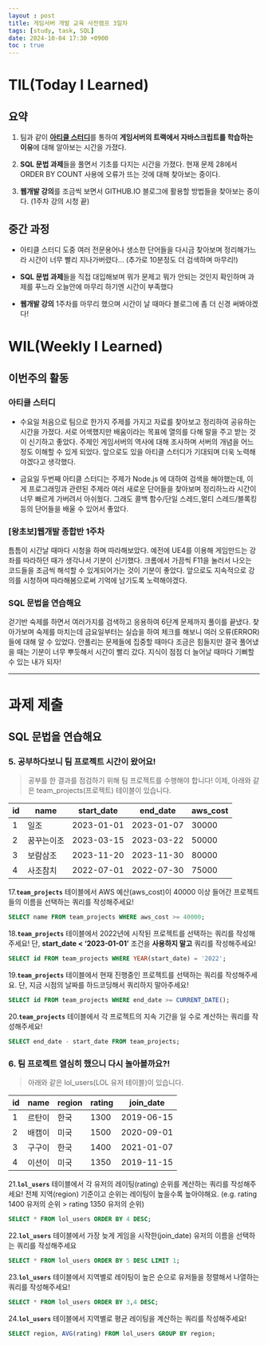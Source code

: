 ```yaml
---
layout : post
title: 게임서버 개발 교육 사전캠프 3일차
tags: [study, task, SQL]
date: 2024-10-04 17:30 +0900
toc : true
---
```

# TIL(Today I Learned)

## 요약

1. 팀과 같이 [**아티클 스터디**](https://www.notion.so/1156cbfc0b93809d8ed4c79918f37637?pvs=4)를 통하여 
**게임서버의 트랙에서 자바스크립트를 학습하는 이유**에 대해 알아보는 시간을 가졌다.

2. **SQL 문법 과제**들을 풀면서 기초를 다지는 시간을 가졌다.
현재 문제 28에서 ORDER BY COUNT 사용에 오류가 뜨는 것에 대해 찾아보는 중이다.

3. **웹개발 강의**를 조금씩 보면서 GITHUB.IO 블로그에 활용할 방법들을 찾아보는 중이다.
(1주차 강의 시청 끝)


## 중간 과정 

- 아티클 스터디 도중 여러 전문용어나 생소한 단어들을 다시금 찾아보며 정리해가느라 시간이 너무 빨리 지나가버렸다... (추가로 10분정도 더 검색하며 마무리!)

- **SQL 문법 과제**들을 직접 대입해보며 뭐가 문제고 뭐가 안되는 것인지 확인하며 과제를 푸느라 오늘안에 마무리 하기엔 시간이 부족했다

- **웹개발 강의** 1주차를 마무리 했으며 시간이 날 때마다 블로그에 좀 더 신경 써봐야겠다!

# WIL(Weekly I Learned)

## 이번주의 활동

### 아티클 스터디
- 수요일 
처음으로 팀으로 한가지 주제를 가지고 자료를 찾아보고 정리하여 공유하는 시간을 가졌다.
서로 어색했지만 배움이라는 목표에 열의를 다해 말을 주고 받는 것이 신기하고 좋았다.
주제인 게임서버의 역사에 대해 조사하며 서버의 개념을 어느정도 이해할 수 있게 되었다.
앞으로도 있을 아티클 스터디가 기대되며 더욱 노력해야겠다고 생각했다.

- 금요일
두번째 아티클 스터디는 주제가 Node.js 에 대하여 검색을 해야했는데, 이게 프로그래밍과 관련된 주제라 여러 새로운 단어들을 찾아보며 정리하느라 시간이 너무 빠르게 가버려서 아쉬웠다.
그래도 콜백 함수/단일 스레드,멀티 스레드/블록킹 등의 단어들을 배울 수 있어서 좋았다.

### [왕초보]웹개발 종합반 1주차
틈틈이 시간날 때마다 시청을 하며 따라해보았다.
예전에 UE4를 이용해 게임만드는 강좌를 따라하던 때가 생각나서 기분이 신기했다.
크롬에서 가끔씩 F11을 눌러서 나오는 코드들을 조금씩 해석할 수 있게되어가는 것이 기분이 좋았다.
앞으로도 지속적으로 강의를 시청하며 따라해봄으로써 기억에 남기도록 노력해야겠다.

### SQL 문법을 연습해요
걷기반 숙제를 하면서 여러가지를 검색하고 응용하여 6단계 문제까지 풀이를 끝냈다.
찾아가보며 숙제를 마치는데 금요일부터는 실습을 하여 체크를 해보니 여러 오류(ERROR)들에 대해 알 수 있었다.
안풀리는 문제들에 집중할 때마다 조금은 힘들지만 결국 풀어냈을 때는 기분이 너무 뿌듯해서 시간이 빨리 갔다.
지식이 점점 더 늘어날 때마다 기뻐할 수 있는 내가 되자!

***

# 과제 제출

## SQL 문법을 연습해요
### 5. **공부하다보니 팀 프로젝트 시간이 왔어요!**
>공부를 한 결과를 점검하기 위해 팀 프로젝트를 수행해야 합니다! 이제, 아래와 같은 team_projects(프로젝트) 테이블이 있습니다. 

| id | name | start_date | end_date | aws_cost |
| --- | --- | --- | --- | --- |
| 1 | 일조 | 2023-01-01 | 2023-01-07 | 30000 |
| 2 | 꿈꾸는이조 | 2023-03-15 | 2023-03-22 | 50000 |
| 3 | 보람삼조 | 2023-11-20 | 2023-11-30 | 80000 |
| 4 | 사조참치 | 2022-07-01 | 2022-07-30 | 75000 |

17.**`team_projects`** 테이블에서 AWS 예산(aws_cost)이 40000 이상 들어간 프로젝트들의 이름을 선택하는 쿼리를 작성해주세요!

```sql
SELECT name FROM team_projects WHERE aws_cost >= 40000;
```

18.**`team_projects`** 테이블에서 2022년에 시작된 프로젝트를 선택하는 쿼리를 작성해주세요! 단, **start_date < ‘2023-01-01’** 조건을 **사용하지 말고** 쿼리를 작성해주세요!

```sql
SELECT id FROM team_projects WHERE YEAR(start_date) = '2022';
```

19.**`team_projects`** 테이블에서 현재 진행중인 프로젝트를 선택하는 쿼리를 작성해주세요. 단, 지금 시점의 날짜를 하드코딩해서 쿼리하지 말아주세요!

```sql
SELECT id FROM team_projects WHERE end_date >= CURRENT_DATE();
```

20.**`team_projects`** 테이블에서 각 프로젝트의 지속 기간을 일 수로 계산하는 쿼리를 작성해주세요!

```sql
SELECT end_date - start_date FROM team_projects;
```
  
### 6. **팀 프로젝트 열심히 했으니 다시 놀아볼까요?!**
>아래와 같은 lol_users(LOL 유저 테이블)이 있습니다.

| id | name | region | rating | join_date |
| --- | --- | --- | --- | --- |
| 1 | 르탄이 | 한국 | 1300 | 2019-06-15 |
| 2 | 배캠이 | 미국 | 1500 | 2020-09-01 |
| 3 | 구구이 | 한국 | 1400 | 2021-01-07 |
| 4 | 이션이 | 미국 | 1350 | 2019-11-15 |

21.**`lol_users`** 테이블에서 각 유저의 레이팅(rating) 순위를 계산하는 쿼리를 작성해주세요! 전체 지역(region) 기준이고 순위는 레이팅이 높을수록 높아야해요. (e.g. rating 1400 유저의 순위 > rating 1350 유저의 순위)

```sql
SELECT * FROM lol_users ORDER BY 4 DESC;
```

22.**`lol_users`** 테이블에서 가장 늦게 게임을 시작한(join_date) 유저의 이름을 선택하는 쿼리를 작성해주세요

```sql
SELECT * FROM lol_users ORDER BY 5 DESC LIMIT 1;
```

23.**`lol_users`** 테이블에서 지역별로 레이팅이 높은 순으로 유저들을 정렬해서 나열하는 쿼리를 작성해주세요!

```sql
SELECT * FROM lol_users ORDER BY 3,4 DESC;
```

24.**`lol_users`** 테이블에서 지역별로 평균 레이팅을 계산하는 쿼리를 작성해주세요!

```sql
SELECT region, AVG(rating) FROM lol_users GROUP BY region;
```
 